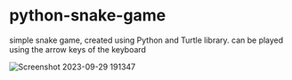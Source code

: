 # python-snake-game
simple snake game, created using Python and Turtle library. can be played using the arrow keys of the keyboard

![Screenshot 2023-09-29 191347](https://github.com/Somraj-234/pyhon-snake-game/assets/110245790/896e9a85-5dbe-4c4a-a6ab-f2483229d62d)
